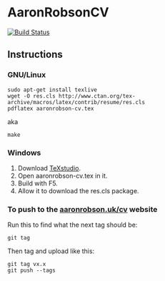 # AaronRobsonCV

[![Build Status](https://travis-ci.org/AaronRobson/AaronRobsonCV.svg?branch=master)](https://travis-ci.org/AaronRobson/AaronRobsonCV)

## Instructions

### GNU/Linux

```console
sudo apt-get install texlive
wget -O res.cls http://www.ctan.org/tex-archive/macros/latex/contrib/resume/res.cls
pdflatex aaronrobson-cv.tex
```

aka
```console
make
```

### Windows

1. Download [TeXstudio](http://texstudio.sourceforge.net/).
2. Open aaronrobson-cv.tex in it.
3. Build with F5.
4. Allow it to download the res.cls package.

### To push to the [aaronrobson.uk/cv](http://www.aaronrobson.uk/cv/) website
Run this to find what the next tag should be:
```console
git tag
```

Then tag and upload like this:
```console
git tag vx.x
git push --tags
```
